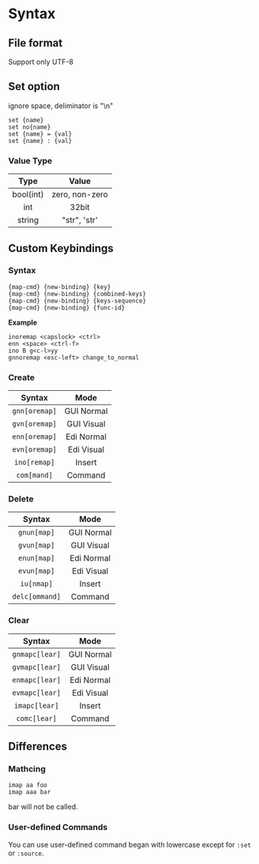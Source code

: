 # Syntax
## File format
Support only UTF-8

## Set option
ignore space, deliminator is "\n"

```vim
set {name}
set no{name}
set {name} = {val}
set {name} : {val}
```

### Value Type

|Type|Value|
|:---:|:---:|
|bool(int)|zero, non-zero|
|int|32bit|
|string|"str", 'str'|

## Custom Keybindings

### Syntax
```vim
{map-cmd} {new-binding} {key}
{map-cmd} {new-binding} {combined-keys}
{map-cmd} {new-binding} {keys-sequence}
{map-cmd} {new-binding} {func-id}
```

**Example**
```vim
inoremap <capslock> <ctrl>
enn <space> <ctrl-f>
ino B g<c-l>yy
gnnoremap <esc-left> change_to_normal
```

### Create

|Syntax|Mode|
|:---:|:---:|
|`gnn[oremap]`|GUI Normal|
|`gvn[oremap]`|GUI Visual|
|`enn[oremap]`|Edi Normal|
|`evn[oremap]`|Edi Visual|
|`ino[remap]`|Insert|
|`com[mand]`|Command|

### Delete

|Syntax|Mode|
|:---:|:---:|
|`gnun[map]`|GUI Normal|
|`gvun[map]`|GUI Visual|
|`enun[map]`|Edi Normal|
|`evun[map]`|Edi Visual|
|`iu[nmap]`|Insert|
|`delc[ommand]`|Command|

### Clear

|Syntax|Mode|
|:---:|:---:|
|`gnmapc[lear]`|GUI Normal|
|`gvmapc[lear]`|GUI Visual|
|`enmapc[lear]`|Edi Normal|
|`evmapc[lear]`|Edi Visual|
|`imapc[lear]`|Insert|
|`comc[lear]`|Command|


## Differences

### Mathcing

```vim
imap aa foo
imap aaa bar
```
bar will not be called.

### User-defined Commands

You can use user-defined command began with lowercase except for `:set` or `:source`.

